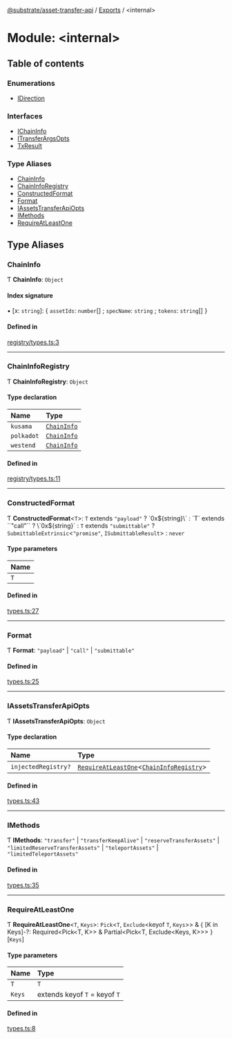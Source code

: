 [@substrate/asset-transfer-api](../README.md) / [Exports](../modules.md) / <internal\>

# Module: <internal\>

## Table of contents

### Enumerations

- [IDirection](../enums/internal_.IDirection.md)

### Interfaces

- [IChainInfo](../interfaces/internal_.IChainInfo.md)
- [ITransferArgsOpts](../interfaces/internal_.ITransferArgsOpts.md)
- [TxResult](../interfaces/internal_.TxResult.md)

### Type Aliases

- [ChainInfo](internal_.md#chaininfo)
- [ChainInfoRegistry](internal_.md#chaininforegistry)
- [ConstructedFormat](internal_.md#constructedformat)
- [Format](internal_.md#format)
- [IAssetsTransferApiOpts](internal_.md#iassetstransferapiopts)
- [IMethods](internal_.md#imethods)
- [RequireAtLeastOne](internal_.md#requireatleastone)

## Type Aliases

### ChainInfo

Ƭ **ChainInfo**: `Object`

#### Index signature

▪ [x: `string`]: { `assetIds`: `number`[] ; `specName`: `string` ; `tokens`: `string`[]  }

#### Defined in

[registry/types.ts:3](https://github.com/Rymul/asset-transfer-api/blob/e89a971/src/registry/types.ts#L3)

___

### ChainInfoRegistry

Ƭ **ChainInfoRegistry**: `Object`

#### Type declaration

| Name | Type |
| :------ | :------ |
| `kusama` | [`ChainInfo`](internal_.md#chaininfo) |
| `polkadot` | [`ChainInfo`](internal_.md#chaininfo) |
| `westend` | [`ChainInfo`](internal_.md#chaininfo) |

#### Defined in

[registry/types.ts:11](https://github.com/Rymul/asset-transfer-api/blob/e89a971/src/registry/types.ts#L11)

___

### ConstructedFormat

Ƭ **ConstructedFormat**<`T`\>: `T` extends ``"payload"`` ? \`0x${string}\` : `T` extends ``"call"`` ? \`0x${string}\` : `T` extends ``"submittable"`` ? `SubmittableExtrinsic`<``"promise"``, `ISubmittableResult`\> : `never`

#### Type parameters

| Name |
| :------ |
| `T` |

#### Defined in

[types.ts:27](https://github.com/Rymul/asset-transfer-api/blob/e89a971/src/types.ts#L27)

___

### Format

Ƭ **Format**: ``"payload"`` \| ``"call"`` \| ``"submittable"``

#### Defined in

[types.ts:25](https://github.com/Rymul/asset-transfer-api/blob/e89a971/src/types.ts#L25)

___

### IAssetsTransferApiOpts

Ƭ **IAssetsTransferApiOpts**: `Object`

#### Type declaration

| Name | Type |
| :------ | :------ |
| `injectedRegistry?` | [`RequireAtLeastOne`](internal_.md#requireatleastone)<[`ChainInfoRegistry`](internal_.md#chaininforegistry)\> |

#### Defined in

[types.ts:43](https://github.com/Rymul/asset-transfer-api/blob/e89a971/src/types.ts#L43)

___

### IMethods

Ƭ **IMethods**: ``"transfer"`` \| ``"transferKeepAlive"`` \| ``"reserveTransferAssets"`` \| ``"limitedReserveTransferAssets"`` \| ``"teleportAssets"`` \| ``"limitedTeleportAssets"``

#### Defined in

[types.ts:35](https://github.com/Rymul/asset-transfer-api/blob/e89a971/src/types.ts#L35)

___

### RequireAtLeastOne

Ƭ **RequireAtLeastOne**<`T`, `Keys`\>: `Pick`<`T`, `Exclude`<keyof `T`, `Keys`\>\> & { [K in Keys]-?: Required<Pick<T, K\>\> & Partial<Pick<T, Exclude<Keys, K\>\>\> }[`Keys`]

#### Type parameters

| Name | Type |
| :------ | :------ |
| `T` | `T` |
| `Keys` | extends keyof `T` = keyof `T` |

#### Defined in

[types.ts:8](https://github.com/Rymul/asset-transfer-api/blob/e89a971/src/types.ts#L8)
